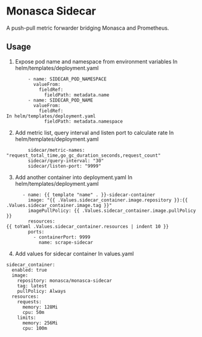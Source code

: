 # Monasca Sidecar
A push-pull metric forwarder bridging Monasca and Prometheus.

## Usage
1. Expose pod name and namespace from environment variables
In helm/templates/deployment.yaml
```
        - name: SIDECAR_POD_NAMESPACE
          valueFrom:
            fieldRef:
              fieldPath: metadata.name
        - name: SIDECAR_POD_NAME
          valueFrom:
            fieldRef:
In helm/templates/deployment.yaml
              fieldPath: metadata.namespace
```

2. Add metric list, query interval and listen port to calculate rate
In helm/templates/deployment.yaml
```
        sidecar/metric-names: "request_total_time,go_gc_duration_seconds,request_count"
        sidecar/query-interval: "30"
        sidecar/listen-port: "9999"
```

3. Add another container into deployment.yaml
In helm/templates/deployment.yaml
```
      - name: {{ template "name" . }}-sidecar-container
        image: "{{ .Values.sidecar_container.image.repository }}:{{ .Values.sidecar_container.image.tag }}"
        imagePullPolicy: {{ .Values.sidecar_container.image.pullPolicy }}
        resources:
{{ toYaml .Values.sidecar_container.resources | indent 10 }}
        ports:
          - containerPort: 9999
            name: scrape-sidecar
```

4. Add values for sidecar container
In values.yaml
```
sidecar_container:
  enabled: true
  image:
    repository: monasca/monasca-sidecar
    tag: latest
    pullPolicy: Always
  resources:
    requests:
      memory: 128Mi
      cpu: 50m
    limits:
      memory: 256Mi
      cpu: 100m
```
